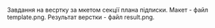 Завдання на весртку за мкетом секції плана підписки.
Макет - файл template.png.
Результат верстки - файл result.png.
